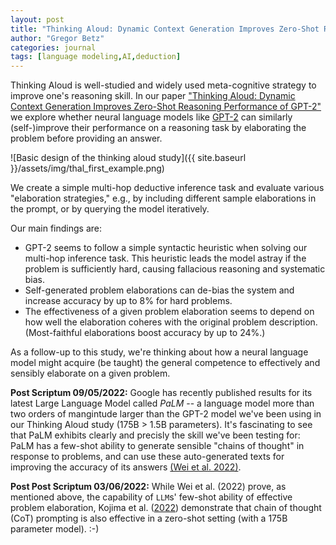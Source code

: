 ```yaml
---
layout: post
title: "Thinking Aloud: Dynamic Context Generation Improves Zero-Shot Reasoning Performance of GPT-2"
author: "Gregor Betz"
categories: journal
tags: [language modeling,AI,deduction]
---
```


Thinking Aloud is well-studied and widely used meta-cognitive strategy to improve one's reasoning skill. In our paper ["Thinking Aloud: Dynamic Context Generation Improves Zero-Shot Reasoning Performance of GPT-2"](http://arxiv.org/abs/2103.13033) we explore whether neural language models like [GPT-2](https://openai.com/blog/gpt-2-1-5b-release/) can similarly (self-)improve their performance on a reasoning task by elaborating the problem before providing an answer. 

![Basic design of the thinking aloud study]({{ site.baseurl }}/assets/img/thal_first_example.png)

We create a simple multi-hop deductive inference task and evaluate various "elaboration strategies," e.g., by including different sample elaborations in the prompt, or by querying the model iteratively.    

Our main findings are:

* GPT-2 seems to follow a simple syntactic heuristic when solving our multi-hop inference task. This heuristic leads the model astray if the problem is sufficiently hard, causing fallacious reasoning and systematic bias.
* Self-generated problem elaborations can de-bias the system and increase accuracy by up to 8% for hard problems.
* The effectiveness of a given problem elaboration seems to depend on how well the elaboration coheres with the original problem description. (Most-faithful elaborations boost accuracy by up to 24%.) 

As a follow-up to this study, we're thinking about how a neural language model might acquire (be taught) the general competence to effectively and sensibly elaborate on a given problem.

**Post Scriptum 09/05/2022:** Google has recently published results for its latest Large Language Model called *PaLM* -- a language model more than two orders of mangintude larger than the GPT-2 model we've been using in our Thinking Aloud study (175B > 1.5B parameters). It's fascinating to see that PaLM exhibits clearly and precisly the skill we've been testing for: PaLM has a few-shot ability to generate sensible "chains of thought" in response to problems, and can use these auto-generated texts for improving the accuracy of its answers [(Wei et al. 2022)](https://arxiv.org/abs/2201.11903).  

**Post Post Scriptum 03/06/2022:** While Wei et al. (2022) prove, as mentioned above, the capability of `LLM`s' few-shot ability of effective problem elaboration, Kojima et al. ([2022](
https://doi.org/10.48550/arXiv.2205.11916)) demonstrate that chain of thought (CoT) prompting is also effective in a zero-shot setting (with a 175B parameter model). :-)
